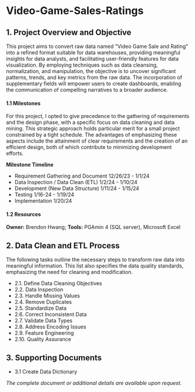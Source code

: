 # Video-Game-Sales-Ratings

## 1. Project Overview and Objective
This project aims to convert raw data named "Video Game Sale and Rating" into a refined format suitable for data warehouses, providing meaningful insights for data analysts, and facilitating user-friendly features for data visualization. By employing techniques such as data cleansing, normalization, and manipulation, the objective is to uncover significant patterns, trends, and key metrics from the raw data. The incorporation of supplementary fields will empower users to create dashboards, enabling the communication of compelling narratives to a broader audience.

#### 1.1 Milestones
For this project, I opted to give precedence to the gathering of requirements and the design phase, with a specific focus on data cleaning and data mining. This strategic approach holds particular merit for a small project constrained by a tight schedule. The advantages of emphasizing these aspects include the attainment of clear requirements and the creation of an efficient design, both of which contribute to minimizing development efforts.

**Milestone	Timeline**

* Requirement Gathering and Document	 12/26/23 - 1/1/24
* Data Inspection / Data Clean (ETL)	 1/2/24 - 1/10/24
* Development (New Data Structure)	   1/11/24 - 1/15/24
* Testing	                             1/16-24 - 1/19/24
* Implementation	                     1/20/24

####  1.2 Resources
**Owner:** Brendon Hwang; 
**Tools:** PGAmin 4 (SQL server), Microsoft Excel

## 2. Data Clean and ETL Process
The following tasks outline the necessary steps to transform raw data into meaningful information. This list also specifies the data quality standards, emphasizing the need for cleaning and modification.
* 2.1. Define Data Cleaning Objectives
* 2.2. Data Inspection
* 2.3. Handle Missing Values
* 2.4. Remove Duplicates
* 2.5. Standardize Data
* 2.6. Correct Inconsistent Data
* 2.7. Validate Data Types
* 2.8. Address Encoding Issues
* 2.9. Feature Engineering
* 2.10. Quality Assurance

## 3. Supporting Documents
* 3.1 Create Data Dictionary


*The complete document or additional details are available upon request.*

